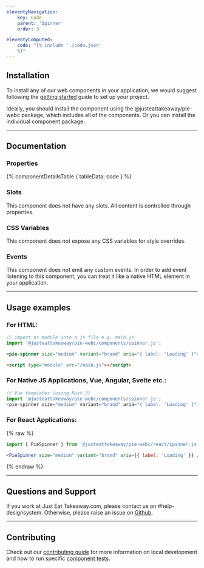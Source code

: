 ```yaml
---
eleventyNavigation:
    key: Code
    parent: 'Spinner'
    order: 3

eleventyComputed:
    code: "{% include './code.json'
    %}"
---
```


## Installation

To install any of our web components in your application, we would suggest following the [getting started](https://webc.pie.design/?path=/docs/introduction-getting-started--docs) guide to set up your project.

Ideally, you should install the component using the @justeattakeaway/pie-webc package, which includes all of the components. Or you can install the individual component package.

---

## Documentation

### Properties

{% componentDetailsTable {
  tableData: code
} %}

### Slots 

This component does not have any slots. All content is controlled through properties.

### CSS Variables

This component does not expose any CSS variables for style overrides.

### Events

This component does not emit any custom events. In order to add event listening to this component, you can treat it like a native HTML element in your application.

---

## Usage examples

### For HTML:

```js
// import as module into a js file e.g. main.js
import '@justeattakeaway/pie-webc/components/spinner.js';
```

```html
<pie-spinner size="medium" variant="brand" aria="{ label: 'Loading' }"></pie-spinner>

<script type="module" src="/main.js"></script>
```

### For Native JS Applications, Vue, Angular, Svelte etc.:

```js
// Vue templates (using Nuxt 3)
import '@justeattakeaway/pie-webc/components/spinner.js';
<pie-spinner size="medium" variant="brand" aria="{ label: 'Loading' }"></pie-spinner>
```

### For React Applications:

{% raw %}
```jsx
import { PieSpinner } from '@justeattakeaway/pie-webc/react/spinner.js';

<PieSpinner size="medium" variant="brand" aria={{ label: 'Loading' }} />
```
{% endraw %}

---

## Questions and Support

If you work at Just Eat Takeaway.com, please contact us on #help-designsystem. Otherwise, please raise an issue on [Github](https://github.com/justeattakeaway/pie/issues).

---

## Contributing

Check out our [contributing guide](https://github.com/justeattakeaway/pie/wiki/Contributing-Guide) for more information on local development and how to run specific [component tests](https://github.com/justeattakeaway/pie/wiki/Contributing-Guide#testing).







